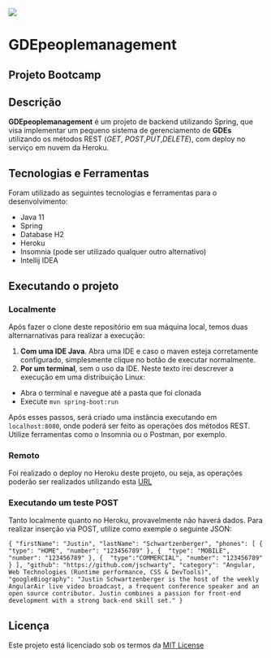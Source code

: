 ![](https://img.shields.io/github/license/RenanOfugi/GDEpeoplemanagement)

# GDEpeoplemanagement

## Projeto Bootcamp



## Descrição

**GDEpeoplemanagement** é um projeto de backend utilizando Spring, que visa implementar um pequeno sistema de gerenciamento de **GDEs** utilizando os métodos REST (*GET*, *POST*,*PUT*,*DELETE*), com deploy no serviço em nuvem da Heroku.



## Tecnologias e Ferramentas

Foram utilizado as seguintes tecnologias e ferramentas para o desenvolvimento:
 - Java 11
 - Spring
 - Database H2
 - Heroku
 - Insomnia (pode ser utilizado qualquer outro alternativo)
 - Intellij IDEA



## Executando o projeto

### Localmente

Após fazer o clone deste repositório em sua máquina local, temos duas alternarnativas para realizar a execução:

1. **Com uma IDE Java**. Abra uma IDE e caso o maven esteja corretamente configurado, simplesmente clique no botão de executar normalmente. 
2.  **Por um terminal**, sem o uso da IDE. Neste texto irei descrever a execução em uma distribuição Linux:
   * Abra o terminal e navegue até a pasta que foi clonada
   * Execute `mvn spring-boot:run`

Após esses passos, será criado uma instância executando em `localhost:8080`, onde poderá ser feito as operações dos métodos REST. Utilize ferramentas como o Insomnia ou o Postman, por exemplo. 

### Remoto

Foi realizado o deploy no Heroku deste projeto, ou seja, as operações poderão ser realizados utilizando esta [URL](https://gde-people-management.herokuapp.com)

### Executando um teste POST

Tanto localmente quanto no Heroku, provavelmente não haverá dados. Para realizar inserção via POST, utilize como exemple o seguinte JSON:

`{
	"firstName": "Justin",
	"lastName": "Schwartzenberger",
	"phones": [
		{ 
			"type": "HOME",
			"number": "123456789"
		},
		{ 
			"type": "MOBILE",
			"number": "123456789"
		},
		{ 
			"type":"COMMERCIAL",
			"number": "123456789"
		}
	],
	"github": "https://github.com/jschwarty",
	"category": "Angular, Web Technologies (Runtime performance, CSS & DevTools)",
	"googleBiography": "Justin Schwartzenberger is the host of the weekly AngularAir live video broadcast, a frequent conference speaker and an open source contributor. Justin combines a passion for front-end development with a strong back-end skill set."
}`

## Licença

Este projeto está licenciado sob os termos da [MIT License](https://opensource.org/licenses/MIT)


